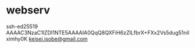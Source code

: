 # webserv
ssh-ed25519 AAAAC3NzaC1lZDI1NTE5AAAAIA0QqQ8QXFiH6zZlLfbrX+FXx2Vs5dug51nilximhy0K keisei.isobe@gmail.com
